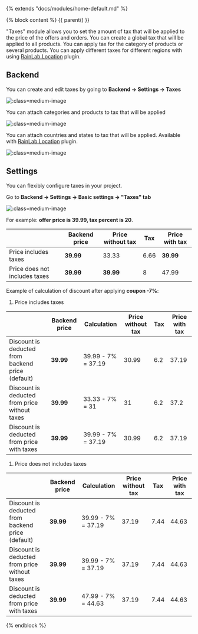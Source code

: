 {% extends "docs/modules/home-default.md" %}

{% block content %}
{{ parent() }}

"Taxes" module allows you to set the amount of tax that will be applied to the price of the offers and orders.
You can create a global tax that will be applied to all products.
You can apply tax for the category of products or several products.
You can apply different taxes for different regions with using [RainLab.Location](https://octobercms.com/plugin/rainlab-location) plugin.

## Backend

You can create and edit taxes by going to **Backend -> Settings -> Taxes**

![](./../../assets/images/backend-tax-1.png ':class=medium-image')

You can attach categories and products to tax that will be applied

![](./../../assets/images/backend-tax-2.png ':class=medium-image')

You can attach countries and states to tax that will be applied. Available with [RainLab.Location](https://octobercms.com/plugin/rainlab-location) plugin.

![](./../../assets/images/backend-tax-3.png ':class=medium-image')

## Settings

You can flexibly configure taxes in your project.

Go to **Backend -> Settings -> Basic settings -> "Taxes" tab**

![](./../../assets/images/backend-settings-8.png ':class=medium-image')

For example: **offer price is 39.99, tax percent is 20**.

||Backend price|Price without tax|Tax|Price with tax|
|---|---|---|---|---|
|Price includes taxes|**39.99**|33.33|6.66|**39.99**|
|Price does not includes taxes|**39.99**|**39.99**|8|47.99|

Example of calculation of discount after applying **coupon -7%**:

1. Price includes taxes

||Backend price|Calculation|Price without tax|Tax|Price with tax|
|---|---|---|---|---|---|
|Discount is deducted from backend price (default)|**39.99**|39.99 - 7% = 37.19|30.99|6.2|37.19|
|Discount is deducted from price without taxes|**39.99**|33.33 - 7% = 31|31|6.2|37.2|
|Discount is deducted from price with taxes|**39.99**|39.99 - 7% = 37.19|30.99|6.2|37.19|

1. Price does not includes taxes

||Backend price|Calculation|Price without tax|Tax|Price with tax|
|---|---|---|---|---|---|
|Discount is deducted from backend price (default)|**39.99**|39.99 - 7% = 37.19|37.19|7.44|44.63|
|Discount is deducted from price without taxes|**39.99**|39.99 - 7% = 37.19|37.19|7.44|44.63|
|Discount is deducted from price with taxes|**39.99**|47.99 - 7% = 44.63|37.19|7.44|44.63|
{% endblock %}
